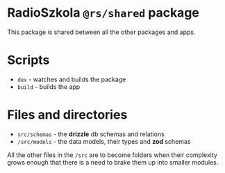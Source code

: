 # RadioSzkola `@rs/shared` package

This package is shared between all the other packages and apps.

# Scripts

-   `dev` - watches and builds the package
-   `build` - builds the app

# Files and directories

-   `src/schemas` - the **drizzle** db schemas and relations
-   `/src/models` - the data models, their types and **zod** schemas

All the other files in the `/src` are to become folders when their complexity grows enough
that there is a need to brake them up into smaller modules.
